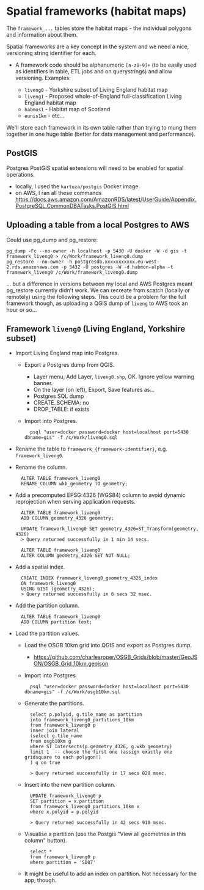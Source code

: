 
Spatial frameworks (habitat maps)
=================================

The `framework_...` tables store the habitat maps - the individual polygons and information about them.

Spatial frameworks are a key concept in the system and we need a nice, versioning string identifier for each.

- A framework code should be alphanumeric `[a-z0-9]+` (to be easily used as identifiers in table, ETL jobs and on querystrings) and allow versioning. Examples:

    - `liveng0` - Yorkshire subset of Living England habitat map
    - `liveng1` - Proposed whole-of-England full-classification Living England habitat map
    - `habmos1` - Habitat map of Scotland
    - `eunis1km` - etc...

We'll store each framework in its own table rather than trying to mung them together in one huge table (better for data management and performance).


PostGIS
-------

Postgres PostGIS spatial extensions will need to be enabled for spatial operations.

- locally, I used the `kartoza/postgis` Docker image
- on AWS, I ran all these commands https://docs.aws.amazon.com/AmazonRDS/latest/UserGuide/Appendix.PostgreSQL.CommonDBATasks.PostGIS.html

Uploading a table from a local Postgres to AWS
----------------------------------------------

Could use pg_dump and pg_restore:

    pg_dump -Fc --no-owner -h localhost -p 5430 -U docker -W -d gis -t framework_liveng0 > /c/Work/framework_liveng0.dump
    pg_restore --no-owner -h postgresdb.xxxxxxxxxxx.eu-west-2.rds.amazonaws.com -p 5432 -U postgres -W -d habmon-alpha -t framework_liveng0 /c/Work/framework_liveng0.dump

... but a difference in versions between my local and AWS Postgres meant pg_restore currently didn't work. We can recreate from scatch (locally or remotely) using the following steps. This could be a problem for the full framework though, as uploading a QGIS dump of `liveng` to AWS took an hour or so...

Framework `liveng0` (Living England, Yorkshire subset)
--------------------------------------------

- Import Living England map into Postgres.

    - Export a Postgres dump from QGIS.

        - Layer menu, Add Layer, `liveng0.shp`, OK. Ignore yellow warning banner.
        - On the layer (on left), Export, Save features as...
        - Postgres SQL dump
        - CREATE_SCHEMA: no
        - DROP_TABLE: if exists

    - Import into Postgres.

            psql "user=docker password=docker host=localhost port=5430 dbname=gis" -f /c/Work/liveng0.sql

- Rename the table to `framework_{framework-identifier}`, e.g. `framework_liveng0`.

- Rename the column.

        ALTER TABLE framework_liveng0
        RENAME COLUMN wkb_geometry TO geometry;

- Add a precomputed EPSG:4326 (WGS84) column to avoid dynamic reprojection when serving application requests.

        ALTER TABLE framework_liveng0
        ADD COLUMN geometry_4326 geometry;

        UPDATE framework_liveng0 SET geometry_4326=ST_Transform(geometry, 4326)
        > Query returned successfully in 1 min 14 secs.

        ALTER TABLE framework_liveng0
        ALTER COLUMN geometry_4326 SET NOT NULL;

- Add a spatial index.

        CREATE INDEX framework_liveng0_geometry_4326_index
        ON framework_liveng0
        USING GIST (geometry_4326);
        > Query returned successfully in 6 secs 32 msec.

- Add the partition column.

        ALTER TABLE framework_liveng0
        ADD COLUMN partition text;

- Load the partition values.

    - Load the OSGB 10km grid into QGIS and export as Postgres dump.

        - https://github.com/charlesroper/OSGB_Grids/blob/master/GeoJSON/OSGB_Grid_10km.geojson

    - Import into Postgres.

            psql "user=docker password=docker host=localhost port=5430 dbname=gis" -f /c/Work/osgb10km.sql

    - Generate the partitions.

            select p.polyid, g.tile_name as partition
            into framework_liveng0_partitions_10km
            from framework_liveng0 p
            inner join lateral
            (select g.tile_name
            from osgb10km g
            where ST_Intersects(p.geometry_4326, g.wkb_geometry)
            limit 1  -- choose the first one (assign exactly one gridsquare to each polygon!)
            ) g on true
            
            > Query returned successfully in 17 secs 828 msec.

    - Insert into the new partition column.

            UPDATE framework_liveng0 p
            SET partition = x.partition
            from framework_liveng0_partitions_10km x
            where x.polyid = p.polyid

            > Query returned successfully in 42 secs 910 msec.

    - Visualise a partition (use the Postgis "View all geometries in this column" button).

            select *
            from framework_liveng0 p
            where partition = 'SD87'

    - It might be useful to add an index on partition. Not necessary for the app, though.
    